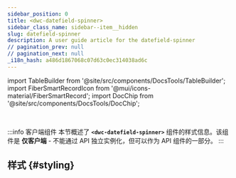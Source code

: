 ```yaml
---
sidebar_position: 0
title: <dwc-datefield-spinner>
sidebar_class_name: sidebar--item__hidden
slug: datefield-spinner
description: A user guide article for the datefield-spinner
// pagination_prev: null
// pagination_next: null
_i18n_hash: a486d1867068c07d63c0ec314038ad6c
---
```

import TableBuilder from '@site/src/components/DocsTools/TableBuilder';
import FiberSmartRecordIcon from '@mui/icons-material/FiberSmartRecord';
import DocChip from '@site/src/components/DocsTools/DocChip';

<DocChip chip='shadow' />

<br />

:::info 客户端组件
本节概述了 **`<dwc-datefield-spinner>`** 组件的样式信息。该组件是 **仅客户端** - 不能通过 API 独立实例化，但可以作为 API 组件的一部分。
:::

## 样式 {#styling}

<TableBuilder name="dwc-datefield-spinner" clientComponent />
